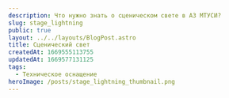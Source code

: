 ```yaml
---
description: Что нужно знать о сценическом свете в АЗ МТУСИ?
slug: stage_lightning
public: true
layout: ../../layouts/BlogPost.astro
title: Сценический свет
createdAt: 1669555113755
updatedAt: 1669577131125
tags:
  - Техническое оснащение
heroImage: /posts/stage_lightning_thumbnail.png
---
```


